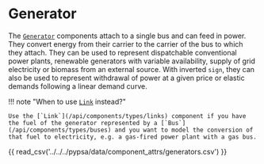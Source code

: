 # Generator

The [`Generator`](/api/components/types/generators) components attach to a single bus and can feed in power. They
convert energy from their carrier to the carrier of the bus to which they
attach. They can be used to represent dispatchable conventional power plants,
renewable generators with variable availability, supply of grid electricity or
biomass from an external source. With inverted `sign`, they can also be used to
represent withdrawal of power at a given price or elastic demands following a
linear demand curve.

!!! note "When to use [`Link`](/api/components/types/links) instead?"

    Use the [`Link`](/api/components/types/links) component if you have the fuel of the generator represented by a [`Bus`](/api/components/types/buses) and you want to model the conversion of that fuel to electricity, e.g. a gas-fired power plant with a gas bus.


{{ read_csv('../../../pypsa/data/component_attrs/generators.csv') }} 
